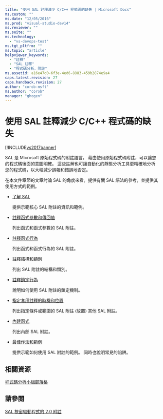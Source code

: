 ```yaml
---
title: "使用 SAL 註釋減少 C/C++ 程式碼的缺失 | Microsoft Docs"
ms.custom: ""
ms.date: "12/05/2016"
ms.prod: "visual-studio-dev14"
ms.reviewer: ""
ms.suite: ""
ms.technology: 
  - "vs-devops-test"
ms.tgt_pltfrm: ""
ms.topic: "article"
helpviewer_keywords: 
  - "註釋"
  - "SAL 註釋"
  - "程式碼分析，附註"
ms.assetid: a16e47d0-6f3e-4ed6-8883-459b2874e9a4
caps.latest.revision: 27
caps.handback.revision: 27
author: "corob-msft"
ms.author: "corob"
manager: "ghogen"
---
```

# 使用 SAL 註釋減少 C/C++ 程式碼的缺失
[!INCLUDE[vs2017banner](../code-quality/includes/vs2017banner.md)]

SAL 是 Microsoft 原始程式碼的附註語言。  藉由使用原始程式碼附註，可以讓您的程式碼後面的意圖明確。  這些註解也可讓自動化的靜態分析工具更精確地分析您的程式碼，以大幅減少誤報和錯誤地否定。  
  
 在本文件章節的文章討論 SAL 的角度來看，提供有關 SAL 語法的參考，並提供其使用方式的範例。  
  
-   [了解 SAL](../code-quality/understanding-sal.md)  
  
     提供示範核心 SAL 附註的資訊和範例。  
  
-   [註釋函式參數和傳回值](../code-quality/annotating-function-parameters-and-return-values.md)  
  
     列出函式和函式參數的 SAL 附註。  
  
-   [註釋函式行為](../code-quality/annotating-function-behavior.md)  
  
     列出函式和函式行為的 SAL 附註。  
  
-   [註釋結構和類別](../code-quality/annotating-structs-and-classes.md)  
  
     列出 SAL 附註的結構和類別。  
  
-   [註釋鎖定行為](../code-quality/annotating-locking-behavior.md)  
  
     說明如何使用 SAL 附註的鎖定機制。  
  
-   [指定套用註釋的時機和位置](../code-quality/specifying-when-and-where-an-annotation-applies.md)  
  
     列出指定條件或範圍的 SAL 附註 \(放置\) 其他 SAL 附註。  
  
-   [內建函式](../code-quality/intrinsic-functions.md)  
  
     列出內部 SAL 附註。  
  
-   [最佳作法和範例](../code-quality/best-practices-and-examples-sal.md)  
  
     提供示範如何使用 SAL 附註的範例。   同時也說明常見的陷阱。  
  
## 相關資源  
 [程式碼分析小組部落格](http://go.microsoft.com/fwlink/?LinkId=251197)  
  
## 請參閱  
 [SAL 視窗驅動程式的 2.0 附註](http://go.microsoft.com/fwlink/?LinkId=250979)